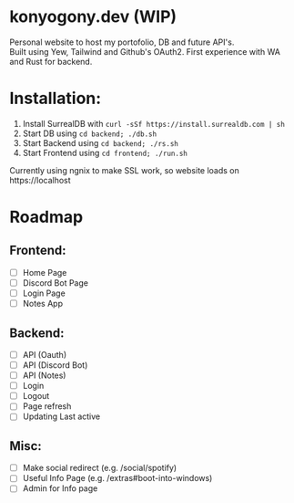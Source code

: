 # konyogony.dev (WIP)

Personal website to host my portofolio, DB and future API's. \
Built using Yew, Tailwind and Github's OAuth2. First experience with WA and Rust for backend.

# Installation:
1. Install SurrealDB with `curl -sSf https://install.surrealdb.com | sh`
2. Start DB using `cd backend; ./db.sh`
3. Start Backend using `cd backend; ./rs.sh`
4. Start Frontend using `cd frontend; ./run.sh`

Currently using ngnix to make SSL work, so website loads on https://localhost

# Roadmap

## Frontend:
- [ ] Home Page
- [ ] Discord Bot Page 
- [ ] Login Page 
- [ ] Notes App

## Backend:
- [ ] API (Oauth)
- [ ] API (Discord Bot)
- [ ] API (Notes)
- [ ] Login
- [ ] Logout
- [ ] Page refresh
- [ ] Updating Last active 

## Misc:
- [ ] Make social redirect (e.g. /social/spotify)
- [ ] Useful Info Page (e.g. /extras#boot-into-windows)
- [ ] Admin for Info page
